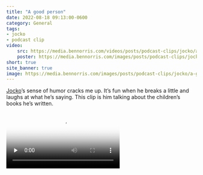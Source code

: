 ```yaml
---
title: "A good person"
date: 2022-08-18 09:13:00-0600
category: General
tags:
- jocko
- podcast clip
video: 
    src: https://media.bennorris.com/videos/posts/podcast-clips/jocko/a-good-person.mov
    poster: https://media.bennorris.com/images/posts/podcast-clips/jocko/a-good-person.jpg
short: true
site_banner: true
image: https://media.bennorris.com/images/posts/podcast-clips/jocko/a-good-person.jpg
---
```


[Jocko](https://bennorris.com/tags/jocko/)’s sense of humor cracks me up. It’s fun when he breaks a little and laughs at what he’s saying. This clip is him talking about the children’s books he’s written.

<div class="embed-responsive embed-responsive-1by1 image-medium">
    <video class="embed-responsive-item" controls="controls" playsinline="playsinline" src="https://media.bennorris.com/videos/posts/podcast-clips/jocko/a-good-person.mov" poster="https://media.bennorris.com/images/posts/podcast-clips/jocko/a-good-person.jpg" style="background-image:url(https://media.bennorris.com/images/posts/podcast-clips/jocko/a-good-person.jpg);background-size:contain;background-repeat:no-repeat;" preload="none"></video>
</div>

